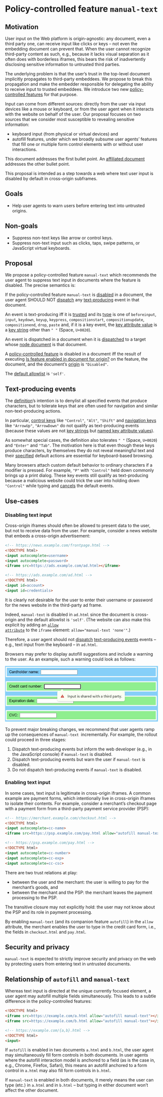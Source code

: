 # Policy-controlled feature `manual-text`

## Motivation

User input on the Web platform is origin-agnostic: any document, even a third party one, can receive input like clicks or keys – not even the embedding document can prevent that. When the user cannot recognize third-party content as such, e.g., because it lacks visual separation as it often does with borderless iframes, this bears the risk of inadvertently disclosing sensitive information to untrusted third parties.

The underlying problem is that the user’s trust in the top-level document implicitly propagates to third-party embeddees. We propose to break this propagation and make the embedder responsible for delegating the ability to receive input to trusted embeddees. We introduce two new [policy-controlled features](https://www.w3.org/TR/permissions-policy/#features) for that purpose.

Input can come from different sources: directly from the user via input devices like a mouse or keyboard, or from the user agent when it interacts with the website on behalf of the user. Our proposal focuses on two sources that we consider most susceptible to revealing sensitive information:

* keyboard input (from physical or virtual devices) and
* autofill features, under which we broadly subsume user agents’ features that fill one or multiple form control elements with or without user interactions.

This document addresses the first bullet point. An [affiliated document](autofill.md) addresses the other bullet point.

This proposal is intended as a step towards a web where text user input is disabled by default in cross-origin subframes.

## Goals

* Help user agents to warn users before entering text into untrusted origins.

## Non-goals

* Suppress non-text keys like arrow or control keys.
* Suppress non-text input such as clicks, taps, swipe patterns, or JavaScript virtual keyboards.

## Proposal

We propose a policy-controlled feature `manual-text` which recommends the user agent to suppress text input in documents where the feature is disabled. The precise semantics is:

If the <a name="def-manual-text">policy-controlled feature</a> `manual-text` is [disabled](#def-disabled) in a document, the user agent SHOULD NOT [dispatch](https://dom.spec.whatwg.org/#concept-event-dispatch) any [text-producing](#def-text-producing) event in that document.

An event is <a name="def-text-producing">text-producing</a> iff it is [trusted](https://w3c.github.io/uievents/#trusted-events) and its [type](https://w3c.github.io/uievents/#event-types-list) is one of `beforeinput`, `input`, `keydown`, `keyup`, `keypress`, `compositionstart`, `compositionupdate`, `compositionend`, `drop`, `paste` and, if it is a key event, the [key attribute value](https://w3c.github.io/uievents-key/#key-attribute-value) is a [key string](https://w3c.github.io/uievents-key/#key-string) other than `" "` (Space, `U+0020`).

An event is <a name="def-dispatched">dispatched</a> in a document when it is [dispatched](https://dom.spec.whatwg.org/#concept-event-dispatch) to a target whose [node document](https://dom.spec.whatwg.org/#concept-node-document) is that document.

A [policy-controlled feature](https://www.w3.org/TR/permissions-policy/#features) is <a name="def-disabled">disabled</a> in a document iff the result of executing [Is feature enabled in document for origin?](https://w3c.github.io/webappsec-permissions-policy/#is-feature-enabled) on the feature, the document, and the document’s [origin](https://dom.spec.whatwg.org/#concept-document-origin) is `"Disabled"`.

The [default allowlist](https://www.w3.org/TR/permissions-policy/#default-allowlists) is `'self'`.

## Text-producing events

The [definition](#def-text-producing)’s intention is to denylist all specified events that produce characters, but to tolerate keys that are often used for navigation and similar non-text-producing actions.

In particular, [control keys](https://w3c.github.io/uievents-key/#keys-modifier) like `"Control"`, `"Alt"`, `"Shift"` and [navigation keys](https://w3c.github.io/uievents-key/#keys-navigation) like `"ArrowUp"`, `"ArrowDown"` do not qualify as text-producing events (because these values are not [key strings](https://w3c.github.io/uievents-key/#key-string) but [named key attribute values](https://www.w3.org/TR/uievents-key/#named-key-attribute-value)).

As somewhat special cases, the definition also tolerates `" "` (Space, `U+0020`) and `"Enter"` and `"Tab"`. The motivation here is that even though these keys produce characters, by themselves they do not reveal meaningful text and their [specified](https://w3c.github.io/uievents/#keydown) default actions are essential for keyboard-based browsing.

Many browsers attach custom default behavior to ordinary characters if a modifier is pressed. For example, `"P"` with `"Control"` held down commonly brings up a print dialog. These key events still qualify as text-producing because a malicious website could trick the user into holding down `"Control"` while typing and [cancels](https://dom.spec.whatwg.org/#set-the-canceled-flag) the default events.

## Use-cases

### Disabling text input

Cross-origin iframes should often be allowed to present data to the user, but not to receive data from the user. For example, consider a news website that embeds a cross-origin advertisement:

```html
<!-- https://news.example.com/frontpage.html -->
<!DOCTYPE html>
<input autocomplete=username>
<input autocomplete=password>
<iframe src=https://ads.example.com/ad.html></iframe>
```

```html
<!-- https://ads.example.com/ad.html -->
<!DOCTYPE html>
<input id=account>
<input id=credentials>
```

It is clearly not desirable for the user to enter their username or password for the news website in the third-party ad frame.

Indeed, `manual-text` is disabled in `ad.html` since the document is cross-origin and the default allowlist is `'self'`. (The website can also make this explicit by adding an <code>[allow attribute](https://w3c.github.io/webappsec-permissions-policy/#iframe-allow-attribute)</code> to the <code>iframe</code> element: <code>allow="manual-text 'none'"</code>.)

Therefore, a user agent should not [dispatch](#def-dispatched) [text-producing events](#def-text-producing) events – e.g., text input from the keyboard – in `ad.html`.

Browsers may prefer to display autofill suggestions and include a warning to the user. As an example, such a warning could look as follows:

![The user agent warns the user that text input may expose data to potentially untrustworthy parties.](warning-manual-text.png)

To prevent major breaking changes, we recommend that user agents ramp up the consequences of `manual-text `incrementally. For example, the rollout could proceed in three stages:

1. Dispatch text-producing events but inform the web developer (e.g., in the JavaScript console) if `manual-text` is disabled.
2. Dispatch text-producing events but warn the user if `manual-text` is disabled.
3. Do not dispatch text-producing events if `manual-text` is disabled.

### Enabling text input

In some cases, text input is legitimate in cross-origin iframes. A common example are payment forms, which intentionally live in cross-origin iframes to isolate their contents. For example, consider a merchant’s checkout page with a payment form from a third-party payment service provider (PSP):

```html
<!-- https://merchant.example.com/checkout.html -->
<!DOCTYPE html>
<input autocomplete=cc-name>
<iframe src=https://psp.example.com/pay.html allow="autofill manual-text"></iframe>
```

```html
<!-- https://psp.example.com/pay.html -->
<!DOCTYPE html>
<input autocomplete=cc-number>
<input autocomplete=cc-exp>
<input autocomplete=cc-csc>
```

There are two trust relations at play:

* between the user and the merchant: the user is willing to pay for the merchant’s goods, and
* between the merchant and the PSP: the merchant leaves the payment processing to the PSP.

The transitive closure may not explicitly hold: the user may not know about the PSP and its role in payment processing.

By enabling `manual-text` (and its companion feature `autofill`) in the `allow` attribute, the merchant enables the user to type in the credit card form, i.e., the fields in `checkout.html` and `pay.html`.

## Security and privacy

`manual-text` is expected to strictly improve security and privacy on the web by protecting users from entering text in untrusted documents.

## Relationship of `autofill` and `manual-text`

Whereas text input is directed at the unique currently focused element, a user agent may autofill multiple fields simultaneously. This leads to a subtle difference in the policy-controlled features:

```html
<!DOCTYPE html>
<iframe src=https://example.com/a.html allow="autofill manual-text"></iframe>
<iframe src=https://example.com/b.html allow="autofill manual-text"></iframe>
```

```html
<!-- https://example.com/{a,b}.html -->
<!DOCTYPE html>
<input>
```

If `autofill` is enabled in two documents `a.html` and `b.html`, the user agent may simultaneously fill form controls in both documents. In user agents where the autofill interaction model is anchored to a field (as is the case in, e.g., Chrome, Firefox, Safari), this means an autofill anchored to a form control in `a.html` may also fill form controls in `b.html`.

If `manual-text` is enabled in both documents, it merely means the user can type (etc.) in `a.html` and in `b.html` – but typing in either document won’t affect the other document.
